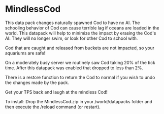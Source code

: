 # MindlessCod

This data pack changes naturally spawned Cod to have no AI.  The schooling behavior of Cod can
cause terrible lag if oceans are loaded in the world.  This datapack will help to minimize the impact
by erasing the Cod's AI.  They will no longer swim, or look for other Cod to school with.

Cod that are caught and released from buckets are not impacted, so your aquariums are safe!

On a moderately busy server we routinely saw Cod taking 20% of the tick time.  After this datapack
was enabled that dropped to less than 2%.  

There is a restore function to return the Cod to normal if you wish to undo the changes made by the pack.

Get your TPS back and laugh at the mindless Cod!

To install:
Drop the MindlessCod.zip in your /world/datapacks folder and then execute the /reload command (or restart).

